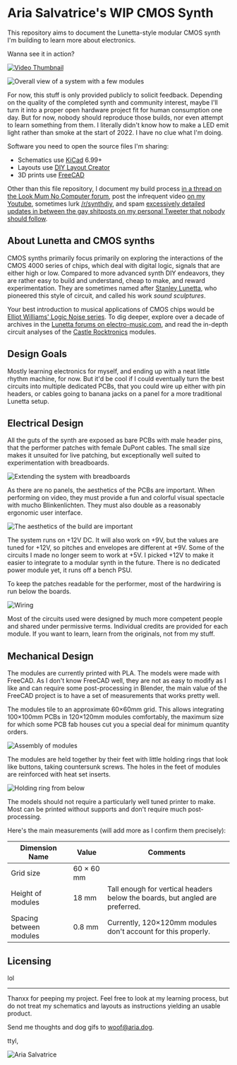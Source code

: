 # Aria Salvatrice's WIP CMOS Synth

This repository aims to document the Lunetta-style modular CMOS synth I'm building to learn more about electronics. 

Wanna see it in action?

[![Video Thumbnail](images/video-thumbnail.jpg)](https://youtu.be/UeoF3UkMkqE)

![Overall view of a system with a few modules](images/full-system.jpg)

For now, this stuff is only provided publicly to solicit feedback. Depending on the quality of the completed synth and community interest, maybe I'll turn it into a proper open hardware project fit for human consumption one day. But for now, nobody should reproduce those builds, nor even attempt to learn something from them. I literally didn't know how to make a LED emit light rather than smoke at the start of 2022. I have no clue what I'm doing.

Software you need to open the source files I'm sharing:
- Schematics use [KiCad](https://www.kicad.org/) 6.99+
- Layouts use [DIY Layout Creator](http://diy-fever.com/software/diylc/)
- 3D prints use [FreeCAD](https://www.freecadweb.org/)

Other than this file repository, I document my build process [in a thread on the Look Mum No Computer forum](https://lookmumnocomputer.discourse.group/t/starting-a-little-cmos-synth-build/5375/), post the infrequent video [on my Youtube](https://www.youtube.com/c/AriaSalvatrice), sometimes lurk [/r/synthdiy](https://old.reddit.com/r/synthdiy/), and spam [excessively detailed updates in between the gay shitposts on my personal Tweeter that nobody should follow](https://twitter.com/AriaSalvatrice). 

## About Lunetta and CMOS synths

CMOS synths primarily focus primarily on exploring the interactions of the CMOS 4000 series of chips, which deal with digital logic, signals that are either high or low. Compared to more advanced synth DIY endeavors, they are rather easy to build and understand, cheap to make, and reward experimentation. They are sometimes named after [Stanley Lunetta](http://moosack.net/), who pioneered this style of circuit, and called his work _sound sculptures_. 

Your best introduction to musical applications of CMOS chips would be [Elliot Williams' Logic Noise series](https://hackaday.com/series_of_posts/logic-noise/). To dig deeper, explore over a decade of archives in the [Lunetta forums on electro-music.com](https://electro-music.com/forum/forum-160.html), and read the in-depth circuit analyses of the [Castle Rocktronics](http://castlerocktronics.com/modular.html) modules. 


## Design Goals

Mostly learning electronics for myself, and ending up with a neat little rhythm machine, for now. But it'd be cool if I could eventually turn the best circuits into multiple dedicated PCBs, that you could wire up either with pin headers, or cables going to banana jacks on a panel for a more traditional Lunetta setup.


## Electrical Design

All the guts of the synth are exposed as bare PCBs with male header pins, that the performer patches with female DuPont cables. The small size makes it unsuited for live patching, but exceptionally well suited to experimentation with breadboards.

![Extending the system with breadboards](images/integrating-breadboards.jpg)

As there are no panels, the aesthetics of the PCBs are important. When performing on video, they must provide a fun and colorful visual spectacle with mucho Blinkenlichten. They must also double as a reasonably ergonomic user interface.

![The aesthetics of the build are important](images/aesthetics.jpg)

The system runs on +12V DC. It will also work on +9V, but the values are tuned for +12V, so pitches and envelopes are different at +9V. Some of the circuits I made no longer seem to work at +5V. I picked +12V to make it easier to integrate to a modular synth in the future. There is no dedicated power module yet, it runs off a bench PSU.

To keep the patches readable for the performer, most of the hardwiring is run below the boards. 

![Wiring](images/wiring.jpg)

Most of the circuits used were designed by much more competent people and shared under permissive terms. Individual credits are provided for each module. If you want to learn, learn from the originals, not from my stuff.


## Mechanical Design

The modules are currently printed with PLA. The models were made with FreeCAD. As I don't know FreeCAD well, they are not as easy to modify as I like and can require some post-processing in Blender, the main value of the FreeCAD project is to have a set of measurements that works pretty well. 

The modules tile to an approximate 60×60mm grid. This allows integrating 100×100mm PCBs in 120×120mm modules comfortably, the maximum size for which some PCB fab houses cut you a special deal for minimum quantity orders.

![Assembly of modules](images/assembly.png)

The modules are held together by their feet with little holding rings that look like buttons, taking countersunk screws. The holes in the feet of modules are reinforced with heat set inserts.

![Holding ring from below](images/holding-ring-from-below.jpg)

The models should not require a particularly well tuned printer to make. Most can be printed without supports and don't require much post-processing.

Here's the main measurements (will add more as I confirm them precisely):

| Dimension Name | Value | Comments |
|----------------|-------|----------|
| Grid size | 60 × 60 mm 
| Height of modules | 18 mm | Tall enough for vertical headers below the boards, but angled are preferred.
| Spacing between modules | 0.8 mm | Currently, 120×120mm modules don't account for this properly.


## Licensing

lol

-----------

Thanxx for peeping my project. Feel free to look at my learning process, but do not treat my schematics and layouts as instructions yielding an usable product.

Send me thoughts and dog gifs to <woof@aria.dog>.

ttyl,

![Aria Salvatrice](images/signature.png)
